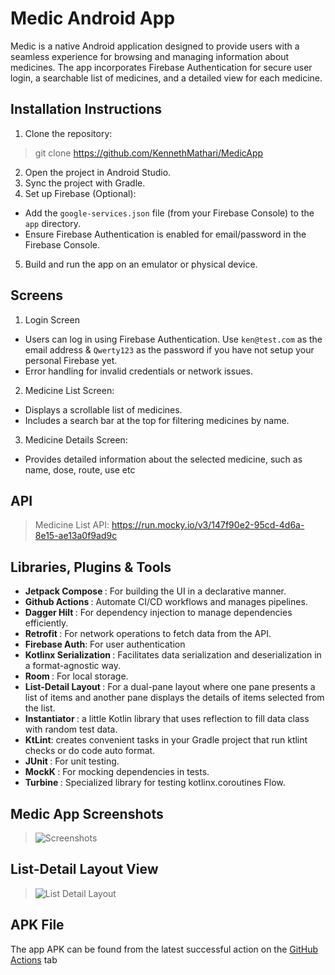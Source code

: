 # Medic Android App
Medic is a native Android application designed to provide users with a seamless experience for browsing and managing information about medicines. The app incorporates Firebase Authentication for secure user login, a searchable list of medicines, and a detailed view for each medicine.

## Installation Instructions
1. Clone the repository:
> git clone <https://github.com/KennethMathari/MedicApp>
2. Open the project in Android Studio.
3. Sync the project with Gradle.
4. Set up Firebase (Optional):
 - Add the `google-services.json` file (from your Firebase Console) to the `app` directory.
 - Ensure Firebase Authentication is enabled for email/password in the Firebase Console.
5. Build and run the app on an emulator or physical device.

## Screens
1. Login Screen
 - Users can log in using Firebase Authentication. Use `ken@test.com` as the email address & `Qwerty123` as the password if you have not setup your personal Firebase yet.
 - Error handling for invalid credentials or network issues.
2. Medicine List Screen:
 - Displays a scrollable list of medicines.
 - Includes a search bar at the top for filtering medicines by name.
3. Medicine Details Screen:
 - Provides detailed information about the selected medicine, such as name, dose, route, use etc

## API
> Medicine List API: <https://run.mocky.io/v3/147f90e2-95cd-4d6a-8e15-ae13a0f9ad9c>

## Libraries, Plugins & Tools
- <b>Jetpack Compose </b>: For building the UI in a declarative manner.
- <b> Github Actions </b>: Automate CI/CD workflows and manages pipelines.
- <b>Dagger Hilt </b>: For dependency injection to manage dependencies efficiently.
- <b>Retrofit </b>: For network operations to fetch data from the API.
- <b>Firebase Auth</b>: For user authentication
- <b>Kotlinx Serialization </b>: Facilitates data serialization and deserialization in a format-agnostic way.
- <b>Room </b>: For local storage.
- <b>List-Detail Layout </b>: For a dual-pane layout where one pane presents a list of items and another pane displays the details of items selected from the list.
- <b>Instantiator </b>: a little Kotlin library that uses reflection to fill data class with random test data.
- <b>KtLint</b>: creates convenient tasks in your Gradle project that run ktlint checks or do code auto format.
- <b>JUnit </b>: For unit testing.
- <b>MockK </b>: For mocking dependencies in tests.
- <b>Turbine </b> : Specialized library for testing kotlinx.coroutines Flow.

## Medic App Screenshots
> ![Screenshots](https://github.com/user-attachments/assets/2b311a2a-c089-40fa-8f61-10709c7d8c75)

## List-Detail Layout View
> ![List Detail Layout](https://github.com/user-attachments/assets/56da4006-13fc-46aa-afb6-83498060876e)


## APK File
The app APK can be found from the latest successful action on the [GitHub Actions](https://github.com/KennethMathari/MedicApp/actions) tab
